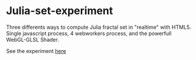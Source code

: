 Julia-set-experiment
====================

Three differents ways to compute Julia fractal set in "realtime" with HTML5. Single javascript process, 4 webworkers process, and the powerfull WebGL-GLSL Shader.

See the experiment [here](http://www.ycake.fr/julia/)